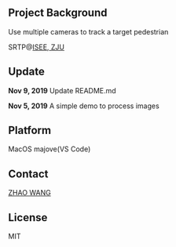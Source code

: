 ## Project Background

Use multiple cameras to track a target pedestrian

SRTP@[ISEE, ZJU](http://www.isee.zju.edu.cn/main.htm)

## Update

**Nov 9, 2019**	Update README.md

**Nov 5, 2019**	A simple demo to process images		

## Platform

MacOS majove(VS Code)

## Contact

[ZHAO WANG](mailto:Kyfafyd@zju.edu.cn)

## License

MIT

